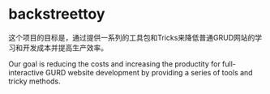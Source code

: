 backstreettoy
=============
这个项目的目标是，通过提供一系列的工具包和Tricks来降低普通GRUD网站的学习和开发成本并提高生产效率。

Our goal is reducing the costs and increasing the productity for full-interactive GURD website development by providing a series of tools and tricky methods.
